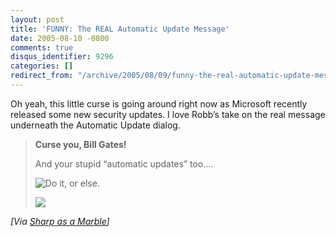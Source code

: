 ```yaml
---
layout: post
title: 'FUNNY: The REAL Automatic Update Message'
date: 2005-08-10 -0800
comments: true
disqus_identifier: 9296
categories: []
redirect_from: "/archive/2005/08/09/funny-the-real-automatic-update-message.aspx/"
---
```


Oh yeah, this little curse is going around right now as Microsoft
recently released some new security updates. I love Robb’s take on the
real message underneath the Automatic Update dialog.

> **Curse you, Bill Gates!**
>
> And your stupid “automatic updates” too….
>
> ![Do it, or
> else.](http://saam.stufftoread.com:498/Marblebag/Images/automaticUpdates.jpg)
>
> ![](http://sharpmarbles.stufftoread.com/aggbug/3750.aspx)

*[Via [Sharp as a
Marble](http://sharpmarbles.stufftoread.com/archive/2005/08/10/3750.aspx)]*

